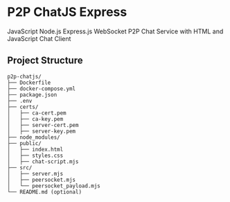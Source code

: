 # P2P ChatJS Express
JavaScript Node.js Express.js WebSocket P2P Chat Service with HTML and JavaScript Chat Client


## Project Structure
```shell
p2p-chatjs/
├── Dockerfile
├── docker-compose.yml
├── package.json
├── .env
├── certs/
│   ├── ca-cert.pem
│   ├── ca-key.pem
│   ├── server-cert.pem
│   ├── server-key.pem
├── node_modules/
├── public/
│   ├── index.html
│   ├── styles.css
│   ├── chat-script.mjs
├── src/
│   ├── server.mjs
│   ├── peersocket.mjs
│   └── peersocket_payload.mjs
└── README.md (optional)
```
